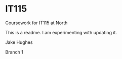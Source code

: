 # IT115
Coursework for IT115 at North

This is a readme. I am experimenting with updating it.

Jake Hughes

Branch 1